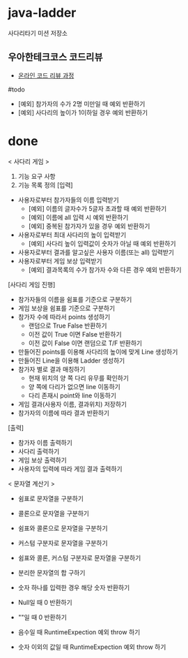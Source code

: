 # java-ladder
사다리타기 미션 저장소

## 우아한테크코스 코드리뷰
* [온라인 코드 리뷰 과정](https://github.com/woowacourse/woowacourse-docs/blob/master/maincourse/README.md)
    
#todo
 * [예외] 참가자의 수가 2명 미만일 때 예외 반환하기
 * [예외] 사다리의 높이가 1이하일 경우 예외 반환하기
   
# done
< 사다리 게임 >
1. 기능 요구 사항
2. 기능 목록 정의
[입력]
* 사용자로부터 참가자들의 이름 입력받기
    * [예외] 이름의 글자수가 5글자 초과할 때 예외 반환하기
    * [예외] 이름에 all 입력 시 예외 반환하기
    * [예외] 중복된 참가자가 있을 경우 예외 반환하기
* 사용자로부터 최대 사다리의 높이 입력받기
    * [예외] 사다리 높이 입력값이 숫자가 아닐 때 예외 반환하기
* 사용자로부터 결과를 알고싶은 사용자 이름(또는 all) 입력받기 
* 사용자로부터 게임 보상 입력받기
    * [예외] 결과목록의 수가 참가자 수와 다른 경우 예외 반환하기
 
[사다리 게임 진행]
* 참가자들의 이름을 쉼표를 기준으로 구분하기
* 게임 보상을 쉼표를 기준으로 구분하기
* 참가자 수에 따라서 points 생성하기
    * 랜덤으로 True False 반환하기
    * 이전 값이 True 이면 False 반환하기
    * 이전 값이 False 이면 랜덤으로 T/F 반환하기
* 만들어진 points를 이용해 사다리의 높이에 맞게 Line 생성하기
* 만들어진 Line을 이용해 Ladder 생성하기
* 참가자 별로 결과 매칭하기
    * 현재 위치의 양 쪽 다리 유무를 확인하기
    * 양 쪽에 다리가 없으면 line 이동하기
    * 다리 존재시 point와 line 이동하기
* 게임 결과(사용자 이름, 결과위치) 저장하기
* 참가자의 이름에 따라 결과 반환하기

[출력]
* 참가자 이름 출력하기
* 사다리 출력하기
* 게임 보상 출력하기
* 사용자의 입력에 따라 게임 결과 출력하기

< 문자열 계산기 >
* 쉼표로 문자열을 구분하기
* 콜론으로 문자열을 구분하기
* 쉼표와 콜론으로 문자열을 구분하기
* 커스텀 구분자로 문자열을 구분하기
* 쉼표와 콜론, 커스텀 구분자로 문자열을 구분하기

* 분리한 문자열의 합 구하기
* 숫자 하나를 입력한 경우 해당 숫자 반환하기

* Null일 때 0 반환하기
* ""일 때 0 반환하기

* 음수일 때 RuntimeExpection 예외 throw 하기
* 숫자 이외의 값일 때 RuntimeExpection 예외 throw 하기

